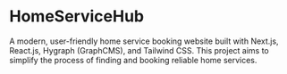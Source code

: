 # HomeServiceHub
A modern, user-friendly home service booking website built with Next.js, React.js, Hygraph (GraphCMS), and Tailwind CSS. This project aims to simplify the process of finding and booking reliable home services.
